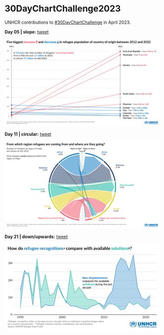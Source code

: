 # 30DayChartChallenge2023

UNHCR contributions to [#30DayChartChallenge](https://twitter.com/30DayChartChall) in April 2023.

**Day 05 | slope:** [tweet](https://twitter.com/unhcrdata/status/1643546856172015616)

![](05_slope/05_slope.png)

**Day 11 | circular:** [tweet](https://twitter.com/unhcrdata/status/1646495678242373633)

![](11_circular/11_circular.png)

**Day 21 | down/upwards:** [tweet](https://twitter.com/unhcrdata/status/1650860972830248961)

![](21_downupwards/21_downupwards.png)

